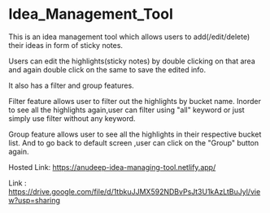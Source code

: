 # Idea_Management_Tool
This is an idea management tool which allows users to add(/edit/delete) their ideas in form of sticky notes.

Users can edit the highlights(sticky notes) by double clicking on that area and again double click on the same to save the edited info.

It also has a filter and group features.

Filter feature allows user to filter out the highlights by bucket name.
Inorder to see all the highlights again,user can filter using "all" keyword or just simply use filter without any keyword.

Group feature allows user to see all the highlights in their respective bucket list.
And to go back to default screen ,user can click on the "Group" button again.


Hosted Link: https://anudeep-idea-managing-tool.netlify.app/

Link : https://drive.google.com/file/d/1tbkuJJMX592NDBvPsJt3U1kAzLtBuJyl/view?usp=sharing

